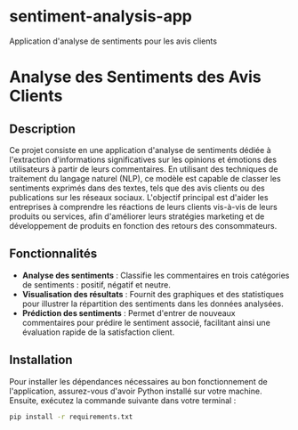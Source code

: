 # sentiment-analysis-app
Application d'analyse de sentiments pour les avis clients
# Analyse des Sentiments des Avis Clients

## Description
Ce projet consiste en une application d'analyse de sentiments dédiée à l'extraction d'informations significatives sur les opinions et émotions des utilisateurs à partir de leurs commentaires. En utilisant des techniques de traitement du langage naturel (NLP), ce modèle est capable de classer les sentiments exprimés dans des textes, tels que des avis clients ou des publications sur les réseaux sociaux. L'objectif principal est d'aider les entreprises à comprendre les réactions de leurs clients vis-à-vis de leurs produits ou services, afin d'améliorer leurs stratégies marketing et de développement de produits en fonction des retours des consommateurs.

## Fonctionnalités
- **Analyse des sentiments** : Classifie les commentaires en trois catégories de sentiments : positif, négatif et neutre.
- **Visualisation des résultats** : Fournit des graphiques et des statistiques pour illustrer la répartition des sentiments dans les données analysées.
- **Prédiction des sentiments** : Permet d'entrer de nouveaux commentaires pour prédire le sentiment associé, facilitant ainsi une évaluation rapide de la satisfaction client.

## Installation
Pour installer les dépendances nécessaires au bon fonctionnement de l'application, assurez-vous d'avoir Python installé sur votre machine. Ensuite, exécutez la commande suivante dans votre terminal :

```bash
pip install -r requirements.txt
